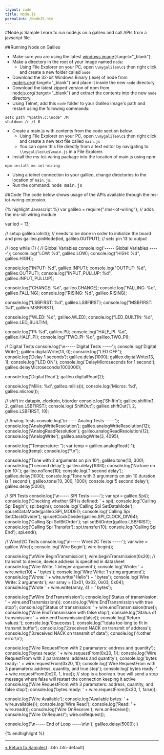 ```yaml
---
layout: code
title: Node.js
permalink: /NodeJS.htm
---
```


#Node.js Sample
Learn to run node.js on a galileo and call APIs from a javscript file.

##Running Node on Galileo

* Make sure you are using the latest [windows image](https://connect.microsoft.com/windowsembeddedIoT/Downloads){:target="_blank"}.
* Make a directory in the root of your image named `node`:
    * Using File Explorer on your PC, open `\\mygalileo\c$` then right click and create a new folder called `node`
* Download the 32-bit Windows Binary (.exe) of node from [nodejs.org](http://nodejs.org/download/){:target="_blank"} and place it inside the new `node` directory.
* Download the latest zipped version of npm from [nodejs.org](http://nodejs.org/dist/npm/){:target="_blank"} and extract the contents into the new `node` directory.
* Using Telnet, add this `node` folder to your Galileo image's path and restart using the following commands:

~~~
setx path "%path%;c:\node" /M
shutdown /r /t 0
~~~

* Create a main.js with contents from the code section below.
    * Using File Explorer on your PC, open `\\mygalileo\c$` then right click and create a new text file called `main.js`
    * You can open this file directly from a text editor by navigating to `\\mygalileo\c$\main.js` in a File Explorer.
* Install the ms-iot-wiring package into the location of main.js using npm:

~~~
npm install ms-iot-wiring
~~~

* Using a telnet connection to your galileo, change directories to the location of `main.js`.
* Run the command: <kbd>node main.js</kbd>

##Code
The code below shows usage of the APIs available through the ms-iot-wiring extension.

{% highlight Javascript %}
var galileo = require("./ms-iot-wiring"); // adds the ms-iot-wiring module

var led = 13;

// setup
galileo.ioInit(); // needs to be done in order to initialize the board and pins
galileo.pinMode(led, galileo.OUTPUT); // sets pin 13 to output

// loop
while (1) {
   // Global Variables
   console.log('----- Global Variables -----');
   console.log("LOW: %d", galileo.LOW);
   console.log("HIGH: %d", galileo.HIGH);
   
   console.log("INPUT: %d", galileo.INPUT);
   console.log("OUTPUT: %d", galileo.OUTPUT);
   console.log("INPUT_PULLUP: %d", galileo.INPUT_PULLUP);
   
   console.log("CHANGE: %d", galileo.CHANGE);
   console.log("FALLING: %d", galileo.FALLING);
   console.log("RISING: %d", galileo.RISING);
   
   console.log("LSBFIRST: %d", galileo.LSBFIRST);
   console.log("MSBFIRST: %d", galileo.MSBFIRST);
   
   console.log("WLED: %d", galileo.WLED);
   console.log("LED_BUILTIN: %d", galileo.LED_BUILTIN);
   
   console.log("PI: %d", galileo.PI);
   console.log("HALF_PI: %d", galileo.HALF_PI);
   console.log("TWO_PI: %d", galileo.TWO_PI);

   // Digital Tests
   console.log('\n----- Digital Tests -----');
   console.log('Digital Write');
   galileo.digitalWrite(13, 0);
   console.log("LED OFF");
   console.log('Delay 1 seconds');
   galileo.delay(1000);
   galileo.digitalWrite(13, 1);
   console.log("LED ON");
   console.log('DelayMicroseconds for 1 second');
   galileo.delayMicroseconds(1000000);
   
   console.log('Digital Read');
   galileo.digitalRead(2);
   
   console.log('Millis: %d', galileo.millis());
   console.log('Micros: %d', galileo.micros());

   // shift in: datapin, clockpin, bitorder
   console.log('ShiftIn');
   galileo.shiftIn(1, 2, galileo.LSBFIRST);
   console.log('ShiftOut');
   galileo.shiftOut(1, 2, galileo.LSBFIRST, 10);
   
   // Analog Tests
   console.log('\n----- Analog Tests -----');
   console.log('AnalogWriteResolution');
   galileo.analogWriteResolution(12);
   console.log('AnalogReadResolution');
   galileo.analogReadResolution(12);
   console.log('AnalogWrite');
   galileo.analogWrite(3, 4095);
   
   console.log("Temperature: ");
   var temp = galileo.analogRead(-1);
   console.log(temp);
   console.log("\n");
   
   console.log('Tone with 2 arguments on pin 10');
   galileo.tone(10, 300);
   console.log('1 second delay');
   galileo.delay(1000);
   console.log('NoTone on pin 10:');
   galileo.noTone(10);
   console.log('1 second delay');
   galileo.delay(1000);
   console.log('Tone with 3 arguments on pin 10 duration is 1 second');
   galileo.tone(10, 300, 1000);
   console.log('5 second delay');
   galileo.delay(5000);
   
   // SPI Tests
   console.log('\n----- SPI Tests -----');
   var spi = galileo.Spi();
   console.log('Checking whether SPI is defined: ' + spi);
   console.log('Calling Spi Begin');
   spi.begin();
   console.log('Calling Spi SetDataMode');
   spi.setDataMode(galileo.SPI_MODE1);
   console.log('Calling Spi SetClockDivider');
   spi.setClockDivider(galileo.SPI_CLOCK_DIV64);
   console.log('Calling Spi SetBitOrder');
   spi.setBitOrder(galileo.LSBFIRST);
   console.log('Calling Spi Transfer');
   spi.transfer(10);
   console.log('Calling Spi End');
   spi.end();
   
   // Wire/I2C Tests
   console.log('\n----- Wire/I2C Tests -----');
   var wire = galileo.Wire();
   console.log('Wire Begin');
   wire.begin();
   
   console.log('\nWire BeginTransmission');
   wire.beginTransmission(0x20); // transmit to device, device address is specified in datasheet
   console.log('Wire Write: 1 integer argument');
   console.log('Wrote: ' + wire.write(10) + ' bytes');
   console.log('Wire Write: 1 string argument');
   console.log('Wrote: ' + wire.write("Hello") + ' bytes');
   console.log('Wire Write: 2 arguments');
   var array = [0x01, 0x02, 0x03, 0x04];
   console.log('Wrote ' + wire.write(array, 4) + ' bytes');
   
   console.log('\nWire EndTransmission');
   console.log('Status of transmission: ' + wire.endTransmission()); 
   console.log('Wire EndTransmission with true stop');
   console.log('Status of transmission: ' + wire.endTransmission(true));
   console.log('Wire EndTransmission with false stop');
   console.log('Status of transmission: ' + wire.endTransmission(false));
   console.log('Return values:');
   console.log('0:success');
   console.log('1:data too long to fit in transmit buffer');
   console.log('2:received NACK on transmit of address');
   console.log('3:received NACK on transmit of data');
   console.log('4:other error\n');
   
   console.log('Wire RequestFrom with 2 paramaters: address and quantity');
   console.log('bytes ready: ' + wire.requestFrom(0x20, 1));
   console.log('Wire RequestFrom with 2 paramaters: address and quantity');
   console.log('bytes ready: ' + wire.requestFrom(0x20, 1));
   console.log('Wire RequestFrom with 3 paramaters: address, quantity, and true stop');
   console.log('bytes ready: ' + wire.requestFrom(0x20, 1, true)); // stop is a boolean. true will send a stop message where false will restart the connection keeping it active
   console.log('Wire RequestFrom with 3 paramaters: address, quantity, and false stop');
   console.log('bytes ready: ' + wire.requestFrom(0x20, 1, false));
   
   console.log('Wire Available');
   console.log('Available bytes: ' + wire.available());
   console.log('Wire Read');
   console.log('Read: ' + wire.read());
   console.log('Wire OnReceive');
   wire.onReceive();
   console.log('Wire OnRequest');
   wire.onRequest();
   
   console.log('\n----- End of Loop -----\n\n');
   galileo.delay(5000);
}

{% endhighlight %}


---
[&laquo; Return to Samples](SampleApps.htm){: .btn .btn-default} 
